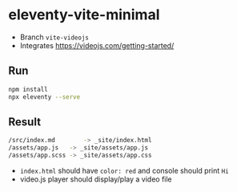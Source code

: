 # eleventy-vite-minimal

* Branch `vite-videojs`
* Integrates https://videojs.com/getting-started/

## Run

```bash
npm install
npx eleventy --serve
```

## Result

```bash
/src/index.md        -> _site/index.html
/assets/app.js   -> _site/assets/app.js
/assets/app.scss -> _site/assets/app.css
```

* `index.html` should have `color: red` and console should print `Hi`
* video.js player should display/play a video file
